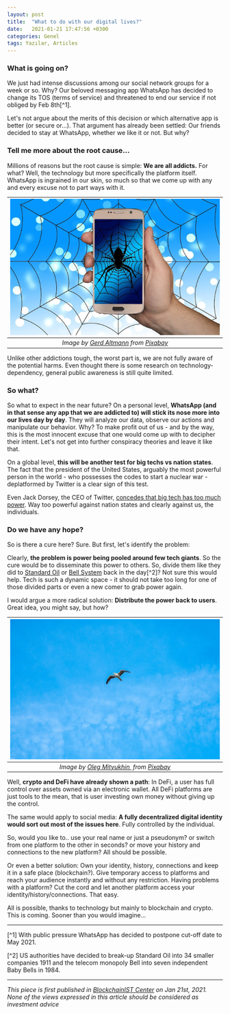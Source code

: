 ```yaml
---
layout: post
title:  "What to do with our digital lives?"
date:   2021-01-21 17:47:56 +0300
categories: Genel
tags: Yazılar, Articles
---
```


### What is going on?
We just had intense discussions among our social network groups for a week or so. Why? Our beloved messaging app WhatsApp has decided to change its TOS (terms of service) and threatened to end our service if not obliged by Feb 8th[^1]. 

Let's not argue about the merits of this decision or which alternative app is better (or secure or...). That argument has already been settled: Our friends decided to stay at WhatsApp, whether we like it or not. But why?

### Tell me more about the root cause...

Millions of reasons but the root cause is simple: **We are all addicts.** For what? Well, the technology but more specifically the platform itself. WhatsApp is ingrained in our skin, so much so that we come up with any and every excuse not to part ways with it. 


| ![caught_up](/assets/smartphone-3637029_640.jpg)|
|:--:| 
| *Image by [Gerd Altmann](https://pixabay.com/users/geralt-9301/) from [Pixabay](https://pixabay.com/)*|

Unlike other addictions tough, the worst part is, we are not fully aware of the potential harms. Even thought there is some research on technology-dependency, general public awareness is still quite limited. 

### So what? 

So what to expect in the near future? On a personal level, **WhatsApp (and in that sense any app that we are addicted to) will stick its nose more into our lives day by day**. They will analyze our data, observe our actions and manipulate our behavior.  Why? To make profit out of us - and by the way, this is the most innocent excuse that one would come up with to decipher their intent. Let's not get into further conspiracy theories and leave it like that. 

On a global level, **this will be another test for big techs vs nation states**. The fact that the president of the United States, arguably the most powerful person in the world - who possesses the codes to start a nuclear war - deplatformed by Twitter is a clear sign of this test. 

Even Jack Dorsey, the CEO of Twitter, [concedes that big tech has too much power](https://twitter.com/jack/status/1349510769268850690). Way too powerful against nation states and clearly against us, the individuals. 

### Do we have any hope?
So is there a cure here? Sure. But first, let's identify the problem:

Clearly, **the problem is power being pooled around few tech giants**. So the cure would be to disseminate this power to others. So, divide them like they did to [Standard Oil](https://en.wikipedia.org/wiki/Standard_Oil) or [Bell System](https://en.wikipedia.org/wiki/Breakup_of_the_Bell_System) back in the day[^2]? Not sure this would help. Tech is such a dynamic space - it should not take too long for one of those divided parts or even a new comer to grab power again. 

I would argue a more radical solution: **Distribute the power back to users**. Great idea, you might say, but how?

| ![seagull](/assets/seagull-5386815_640.jpg)|
|:--:| 
| *Image by [Oleg Mityukhin ](https://pixabay.com/users/oleg_mit-16959961/) from [Pixabay](https://pixabay.com/)*|

Well, **crypto and DeFi have already shown a path**: In DeFi, a user has full control over assets owned via an electronic wallet. All DeFi platforms are just tools to the mean, that is user investing own money without giving up the control.  

The same would apply to social media: **A fully decentralized digital identity would sort out most of the issues here**. Fully controlled by the individual. 

So, would you like to.. use your real name or just a pseudonym? or switch from one platform to the other in seconds? or move your history and connections to the new platform? All should be possible. 

Or even a better solution: Own your identity, history, connections and keep it in a safe place (blockchain?). Give temporary access to platforms and reach your audience instantly and without any restriction. Having problems with a platform? Cut the cord and let another platform access your identity/history/connections. That easy. 

All is possible, thanks to technology but mainly to blockchain and crypto. This is coming. Sooner than you would imagine...

---

[^1] With public pressure WhatsApp has decided to postpone cut-off date to May 2021.

[^2] US authorities have decided to break-up Standard Oil into 34 smaller companies 1911 and the telecom monopoly Bell into seven independent Baby Bells in 1984.

---
*This piece is first published in [BlockchainIST Center](https://medium.com/blockchainist-center) on Jan 21st, 2021.*
*None of the views expressed in this article should be considered as investment advice*
